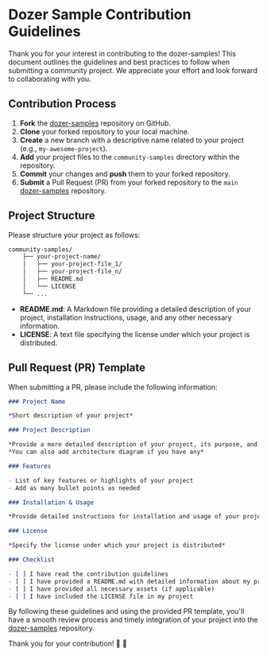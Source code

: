 # Dozer Sample Contribution Guidelines

Thank you for your interest in contributing to the dozer-samples! This document outlines the guidelines and best practices to follow when submitting a community project. We appreciate your effort and look forward to collaborating with you.

## Contribution Process

1. **Fork** the [dozer-samples](https://github.com/getdozer/dozer-samples/) repository on GitHub.
2. **Clone** your forked repository to your local machine.
3. **Create** a new branch with a descriptive name related to your project (e.g., `my-awesome-project`).
4. **Add** your project files to the `community-samples` directory within the repository.
5. **Commit** your changes and **push** them to your forked repository.
6. **Submit** a Pull Request (PR) from your forked repository to the `main` [dozer-samples](https://github.com/getdozer/dozer-samples/) repository.

## Project Structure

Please structure your project as follows:

```bash
community-samples/
    ├── your-project-name/
    │   ├── your-project-file_1/
    │   ├── your-project-file_n/
    │   ├── README.md
    │   └── LICENSE
    └── ...
```


- **README.md**: A Markdown file providing a detailed description of your project, installation instructions, usage, and any other necessary information.
- **LICENSE**: A text file specifying the license under which your project is distributed.


## Pull Request (PR) Template

When submitting a PR, please include the following information:

```markdown
### Project Name

*Short description of your project*

### Project Description

*Provide a more detailed description of your project, its purpose, and how it works*
*You can also add architecture diagram if you have any*

### Features

- List of key features or highlights of your project
- Add as many bullet points as needed

### Installation & Usage

*Provide detailed instructions for installation and usage of your project*

### License

*Specify the license under which your project is distributed*

### Checklist

- [ ] I have read the contribution guidelines
- [ ] I have provided a README.md with detailed information about my project
- [ ] I have provided all necessary assets (if applicable)
- [ ] I have included the LICENSE file in my project

```

By following these guidelines and using the provided PR template, you'll have a smooth review process and timely integration of your project into the [dozer-samples](https://github.com/getdozer/dozer-samples/) repository.

Thank you for your contribution! 🤗 🙏
